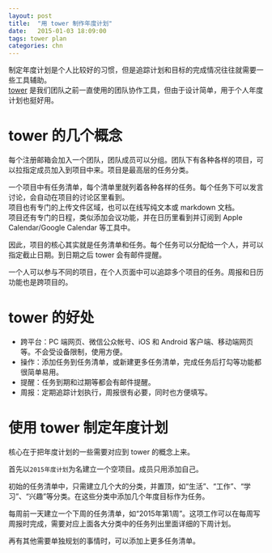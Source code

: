 ```yaml
---
layout: post
title:  "用 tower 制作年度计划"
date:   2015-01-03 18:09:00
tags: tower plan
categories: chn
---
```


制定年度计划是个人比较好的习惯，但是追踪计划和目标的完成情况往往就需要一些工具辅助。  
[tower](https://tower.im/) 是我们团队之前一直使用的团队协作工具，但由于设计简单，用于个人年度计划也挺好用。

# tower 的几个概念

每个注册邮箱会加入一个团队，团队成员可以分组。团队下有各种各样的项目，可以拉指定成员加入到项目中来。项目是最高层的任务分类。

一个项目中有任务清单，每个清单里就列着各种各样的任务。每个任务下可以发言讨论，会自动在项目的讨论区里看到。  
项目也有专门的上传文件区域，也可以在线写纯文本或 markdown 文档。  
项目还有专门的日程，类似添加会议功能，并在日历里看到并订阅到 Apple Calendar/Google Calendar 等工具中。

因此，项目的核心其实就是任务清单和任务。每个任务可以分配给一个人，并可以指定截止日期。到日期之后 tower 会有邮件提醒。

一个人可以参与不同的项目，在个人页面中可以追踪多个项目的任务。周报和日历功能也是跨项目的。

# tower 的好处

* 跨平台：PC 端网页、微信公众帐号、iOS 和 Android 客户端、移动端网页等。不会受设备限制，使用方便。
* 操作：添加任务到任务清单，或新建更多任务清单，完成任务后打勾等功能都很简单易用。
* 提醒：任务到期和过期等都会有邮件提醒。
* 周报：定期追踪计划执行，周报很有必要，同时也方便填写。

# 使用 tower 制定年度计划

核心在于把年度计划的一些需要对应到 tower 的概念上来。 

首先以`2015年度计划`为名建立一个空项目。成员只用添加自己。

初始的任务清单中，只需建立几个大的分类，并置顶，如“生活”、“工作”、“学习”、“兴趣”等分类。在这些分类中添加几个年度目标作为任务。

每周前一天建立一个下周的任务清单，如“2015年第1周”。这项工作可以在每周写周报时完成，需要对应上面各大分类中的任务列出里面详细的下周计划。

再有其他需要单独规划的事情时，可以添加上更多任务清单。

